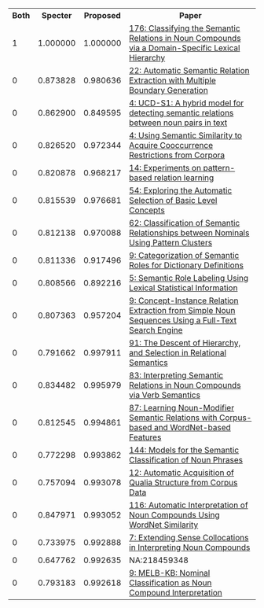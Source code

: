 <html><table><tr>
<th>Both</th>
<th>Specter</th>
<th>Proposed</th>
<th>Paper</th>
</tr>
<tr>
<td>1</td>
<td>1.000000</td>
<td>1.000000</td>
<td><a href="https://www.semanticscholar.org/paper/4656da2393dc4dc5935989483a176a07beb59dc1">176: Classifying the Semantic Relations in Noun Compounds via a Domain-Specific Lexical Hierarchy</a></td>
</tr>
<tr>
<td>0</td>
<td>0.873828</td>
<td>0.980636</td>
<td><a href="https://www.semanticscholar.org/paper/ac4df710f2a9d8bba4151defdb8dfc63093f118b">22: Automatic Semantic Relation Extraction with Multiple Boundary Generation</a></td>
</tr>
<tr>
<td>0</td>
<td>0.862900</td>
<td>0.849595</td>
<td><a href="https://www.semanticscholar.org/paper/c29ea4eab9e867a1175c9d47b7cc4bc599060964">4: UCD-S1: A hybrid model for detecting semantic relations between noun pairs in text</a></td>
</tr>
<tr>
<td>0</td>
<td>0.826520</td>
<td>0.972344</td>
<td><a href="https://www.semanticscholar.org/paper/94d3befb588830f566c6e7780b79c92b2b9e20f2">4: Using Semantic Similarity to Acquire Cooccurrence Restrictions from Corpora</a></td>
</tr>
<tr>
<td>0</td>
<td>0.820878</td>
<td>0.968217</td>
<td><a href="https://www.semanticscholar.org/paper/714a78781a41d45fea72b652910d0f748a47acbf">14: Experiments on pattern-based relation learning</a></td>
</tr>
<tr>
<td>0</td>
<td>0.815539</td>
<td>0.976681</td>
<td><a href="https://www.semanticscholar.org/paper/c6e9e17fa3bfb0fdb7b6be0105acf3afd4f7171f">54: Exploring the Automatic Selection of Basic Level Concepts</a></td>
</tr>
<tr>
<td>0</td>
<td>0.812138</td>
<td>0.970088</td>
<td><a href="https://www.semanticscholar.org/paper/aa8c11c9e94f4ec55944d6b7c8b531167b4b884c">62: Classification of Semantic Relationships between Nominals Using Pattern Clusters</a></td>
</tr>
<tr>
<td>0</td>
<td>0.811336</td>
<td>0.917496</td>
<td><a href="https://www.semanticscholar.org/paper/7d0f63b62bb983e21f50fff9323c750e28d55eab">9: Categorization of Semantic Roles for Dictionary Definitions</a></td>
</tr>
<tr>
<td>0</td>
<td>0.808566</td>
<td>0.892216</td>
<td><a href="https://www.semanticscholar.org/paper/2477cc5ffe4f60cedd33518a6b0383645f44272a">5: Semantic Role Labeling Using Lexical Statistical Information</a></td>
</tr>
<tr>
<td>0</td>
<td>0.807363</td>
<td>0.957204</td>
<td><a href="https://www.semanticscholar.org/paper/dc5546417536d4716fa3449a255da45adb423ae4">9: Concept-Instance Relation Extraction from Simple Noun Sequences Using a Full-Text Search Engine</a></td>
</tr>
<tr>
<td>0</td>
<td>0.791662</td>
<td>0.997911</td>
<td><a href="https://www.semanticscholar.org/paper/94d2efafe5fd6f47b62e6165e361888ded570e0a">91: The Descent of Hierarchy, and Selection in Relational Semantics</a></td>
</tr>
<tr>
<td>0</td>
<td>0.834482</td>
<td>0.995979</td>
<td><a href="https://www.semanticscholar.org/paper/fa670413f35ff3dcfab07a5d6cf0aaee86ca2511">83: Interpreting Semantic Relations in Noun Compounds via Verb Semantics</a></td>
</tr>
<tr>
<td>0</td>
<td>0.812545</td>
<td>0.994861</td>
<td><a href="https://www.semanticscholar.org/paper/35471fa1234fb7f7dc9586df0c5b23371f806a04">87: Learning Noun-Modifier Semantic Relations with Corpus-based and WordNet-based Features</a></td>
</tr>
<tr>
<td>0</td>
<td>0.772298</td>
<td>0.993862</td>
<td><a href="https://www.semanticscholar.org/paper/50ad73ad256cae97a75d12ac58894c52067bb174">144: Models for the Semantic Classification of Noun Phrases</a></td>
</tr>
<tr>
<td>0</td>
<td>0.757094</td>
<td>0.993078</td>
<td><a href="https://www.semanticscholar.org/paper/944727dc91ccd77a15f8b3216a52ef454bf99383">12: Automatic Acquisition of Qualia Structure from Corpus Data</a></td>
</tr>
<tr>
<td>0</td>
<td>0.847971</td>
<td>0.993052</td>
<td><a href="https://www.semanticscholar.org/paper/44308a74021fa9f0c8e003e25dd445e2d0e0cdbb">116: Automatic Interpretation of Noun Compounds Using WordNet Similarity</a></td>
</tr>
<tr>
<td>0</td>
<td>0.733975</td>
<td>0.992888</td>
<td><a href="https://www.semanticscholar.org/paper/977be1e3a94f8ec4d4e58055b4175fdfb97a1a17">7: Extending Sense Collocations in Interpreting Noun Compounds</a></td>
</tr>
<tr>
<td>0</td>
<td>0.647762</td>
<td>0.992635</td>
<td>NA:218459348</td>
</tr>
<tr>
<td>0</td>
<td>0.793183</td>
<td>0.992618</td>
<td><a href="https://www.semanticscholar.org/paper/8a90594ebf111bde8d29d0a5ec99270243a4d94c">9: MELB-KB: Nominal Classification as Noun Compound Interpretation</a></td>
</tr>
</table></html>

